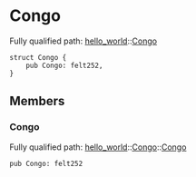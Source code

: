 # Congo

Fully qualified path: [hello_world](./hello_world.md)::[Congo](./hello_world-Congo.md)

<pre><code class="language-cairo">struct Congo {
    pub Congo: felt252,
}</code></pre>

## Members

### Congo

Fully qualified path: [hello_world](./hello_world.md)::[Congo](./hello_world-Congo.md)::[Congo](./hello_world-Congo.md#congo-1)

<pre><code class="language-cairo">pub Congo: felt252</code></pre>


